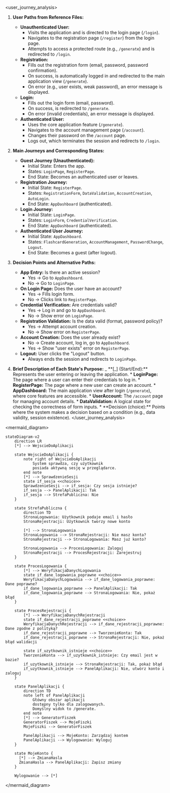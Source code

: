 <user_journey_analysis>

1.  **User Paths from Reference Files:**

    - **Unauthenticated User:**
      - Visits the application and is directed to the login page (`/login`).
      - Navigates to the registration page (`/register`) from the login page.
      - Attempts to access a protected route (e.g., `/generate`) and is redirected to `/login`.
    - **Registration:**
      - Fills out the registration form (email, password, password confirmation).
      - On success, is automatically logged in and redirected to the main application view (`/generate`).
      - On error (e.g., user exists, weak password), an error message is displayed.
    - **Login:**
      - Fills out the login form (email, password).
      - On success, is redirected to `/generate`.
      - On error (invalid credentials), an error message is displayed.
    - **Authenticated User:**
      - Uses the core application feature (`/generate`).
      - Navigates to the account management page (`/account`).
      - Changes their password on the `/account` page.
      - Logs out, which terminates the session and redirects to `/login`.

2.  **Main Journeys and Corresponding States:**

    - **Guest Journey (Unauthenticated):**
      - Initial State: Enters the app.
      - States: `LoginPage`, `RegisterPage`.
      - End State: Becomes an authenticated user or leaves.
    - **Registration Journey:**
      - Initial State: `RegisterPage`.
      - States: `RegistrationForm`, `DataValidation`, `AccountCreation`, `AutoLogin`.
      - End State: `AppDashboard` (authenticated).
    - **Login Journey:**
      - Initial State: `LoginPage`.
      - States: `LoginForm`, `CredentialVerification`.
      - End State: `AppDashboard` (authenticated).
    - **Authenticated User Journey:**
      - Initial State: `AppDashboard`.
      - States: `FlashcardGeneration`, `AccountManagement`, `PasswordChange`, `Logout`.
      - End State: Becomes a guest (after logout).

3.  **Decision Points and Alternative Paths:**

    - **App Entry:** Is there an active session?
      - Yes -> Go to `AppDashboard`.
      - No -> Go to `LoginPage`.
    - **On Login Page:** Does the user have an account?
      - Yes -> Fills login form.
      - No -> Clicks link to `RegisterPage`.
    - **Credential Verification:** Are credentials valid?
      - Yes -> Log in and go to `AppDashboard`.
      - No -> Show error on `LoginPage`.
    - **Registration Validation:** Is the data valid (format, password policy)?
      - Yes -> Attempt account creation.
      - No -> Show error on `RegisterPage`.
    - **Account Creation:** Does the user already exist?
      - No -> Create account, log in, go to `AppDashboard`.
      - Yes -> Show "user exists" error on `RegisterPage`.
    - **Logout:** User clicks the "Logout" button.
      - Always ends the session and redirects to `LoginPage`.

4.  **Brief Description of Each State's Purpose:**
    _ \*\*[_] (Start/End):** Represents the user entering or leaving the application. \* **LoginPage:** The page where a user can enter their credentials to log in. \* **RegisterPage:** The page where a new user can create an account. \* **AppDashboard:** The main application view after login (`/generate`), where core features are accessible. \* **UserAccount:** The `/account` page for managing account details. \* **DataValidation:** A logical state for checking the correctness of form inputs. \* **Decision (choice):\*\* Points where the system makes a decision based on a condition (e.g., data validity, session existence).
    </user_journey_analysis>

<mermaid_diagram>

```mermaid
stateDiagram-v2
    direction LR
    [*] --> WejscieDoAplikacji

    state WejscieDoAplikacji {
        note right of WejscieDoAplikacji
            System sprawdza, czy użytkownik
            posiada aktywną sesję w przeglądarce.
        end note
        [*] --> SprawdzenieSesji
        state if_sesja <<choice>>
        SprawdzenieSesji --> if_sesja: Czy sesja istnieje?
        if_sesja --> PanelAplikacji: Tak
        if_sesja --> StrefaPubliczna: Nie
    }

    state StrefaPubliczna {
        direction TD
        StronaLogowania: Użytkownik podaje email i hasło
        StronaRejestracji: Użytkownik tworzy nowe konto

        [*] --> StronaLogowania
        StronaLogowania --> StronaRejestracji: Nie masz konta?
        StronaRejestracji --> StronaLogowania: Masz już konto?

        StronaLogowania --> ProcesLogowania: Zaloguj
        StronaRejestracji --> ProcesRejestracji: Zarejestruj
    }

    state ProcesLogowania {
        [*] --> WeryfikacjaDanychLogowania
        state if_dane_logowania_poprawne <<choice>>
        WeryfikacjaDanychLogowania --> if_dane_logowania_poprawne: Dane poprawne?
        if_dane_logowania_poprawne --> PanelAplikacji: Tak
        if_dane_logowania_poprawne --> StronaLogowania: Nie, pokaż błąd
    }

    state ProcesRejestracji {
        [*] --> WeryfikacjaDanychRejestracji
        state if_dane_rejestracji_poprawne <<choice>>
        WeryfikacjaDanychRejestracji --> if_dane_rejestracji_poprawne: Dane zgodne z polityką?
        if_dane_rejestracji_poprawne --> TworzenieKonta: Tak
        if_dane_rejestracji_poprawne --> StronaRejestracji: Nie, pokaż błąd walidacji

        state if_uzytkownik_istnieje <<choice>>
        TworzenieKonta --> if_uzytkownik_istnieje: Czy email jest w bazie?
        if_uzytkownik_istnieje --> StronaRejestracji: Tak, pokaż błąd
        if_uzytkownik_istnieje --> PanelAplikacji: Nie, utwórz konto i zaloguj
    }

    state PanelAplikacji {
        direction TD
        note left of PanelAplikacji
            Główny obszar aplikacji
            dostępny tylko dla zalogowanych.
            Domyślny widok to /generate.
        end note
        [*] --> GeneratorFiszek
        GeneratorFiszek --> MojeFiszki
        MojeFiszki --> GeneratorFiszek

        PanelAplikacji --> MojeKonto: Zarządzaj kontem
        PanelAplikacji --> Wylogowanie: Wyloguj
    }

    state MojeKonto {
      [*] --> ZmianaHasla
      ZmianaHasla --> PanelAplikacji: Zapisz zmiany
    }

    Wylogowanie --> [*]
```

</mermaid_diagram>
